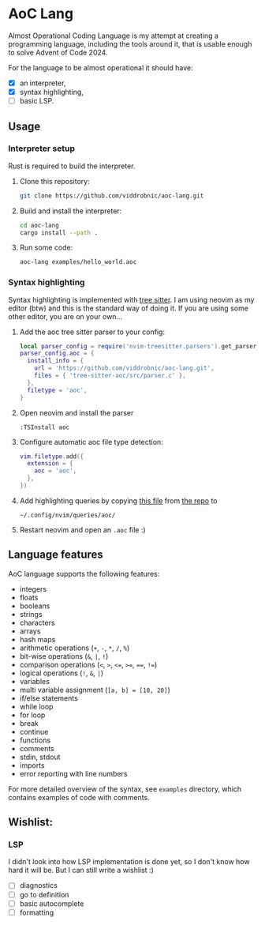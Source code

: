 # AoC Lang

Almost Operational Coding Language is my attempt at creating a programming
language, including the tools around it, that is usable enough to solve
Advent of Code 2024.

For the language to be almost operational it should have:

- [x] an interpreter,
- [x] syntax highlighting,
- [ ] basic LSP.

## Usage

### Interpreter setup

Rust is required to build the interpreter.

1. Clone this repository:
   ```sh
   git clone https://github.com/viddrobnic/aoc-lang.git
   ```
2. Build and install the interpreter:
   ```sh
   cd aoc-lang
   cargo install --path .
   ```
3. Run some code:
   ```sh
   aoc-lang examples/hello_world.aoc
   ```

### Syntax highlighting

Syntax highlighting is implemented with [tree sitter](https://tree-sitter.github.io/tree-sitter/).
I am using neovim as my editor (btw) and this is the standard way of doing it.
If you are using some other editor, you are on your own...

1. Add the aoc tree sitter parser to your config:
   ```lua
   local parser_config = require('nvim-treesitter.parsers').get_parser_configs()
   parser_config.aoc = {
     install_info = {
       url = 'https://github.com/viddrobnic/aoc-lang.git',
       files = { 'tree-sitter-aoc/src/parser.c' },
     },
     filetype = 'aoc',
   }
   ```
2. Open neovim and install the parser
   ```
   :TSInstall aoc
   ```
3. Configure automatic aoc file type detection:
   ```lua
   vim.filetype.add({
     extension = {
       aoc = 'aoc',
     },
   })
   ```
4. Add highlighting queries by copying
   [this file](https://github.com/viddrobnic/aoc-lang/blob/master/tree-sitter-aoc/queries/highlights.scm)
   from [the repo](https://github.com/viddrobnic/aoc-lang) to
   ```
   ~/.config/nvim/queries/aoc/
   ```
5. Restart neovim and open an `.aoc` file :)

## Language features

AoC language supports the following features:

- integers
- floats
- booleans
- strings
- characters
- arrays
- hash maps
- arithmetic operations (`+`, `-`, `*`, `/`, `%`)
- bit-wise operations (`&`, `|`, `!`)
- comparison operations (`<`, `>`, `<=`, `>=`, `==`, `!=`)
- logical operations (`!`, `&`, `|`)
- variables
- multi variable assignment (`[a, b] = [10, 20]`)
- if/else statements
- while loop
- for loop
- break
- continue
- functions
- comments
- stdin, stdout
- imports
- error reporting with line numbers

For more detailed overview of the syntax, see `examples` directory,
which contains examples of code with comments.

## Wishlist:

### LSP

I didn't look into how LSP implementation is done yet, so I don't know how hard
it will be. But I can still write a wishlist :)

- [ ] diagnostics
- [ ] go to definition
- [ ] basic autocomplete
- [ ] formatting
